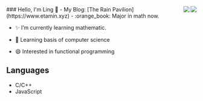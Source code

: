 <!--
**shaijing/shaijing** is a ✨ _special_ ✨ repository because its `README.md` (this file) appears on your GitHub profile.
Here are some ideas to get you started:
- 🔭 I’m currently working on ...
- 🌱 I’m currently learning ...
- 👯 I’m looking to collaborate on ...
- 🤔 I’m looking for help with ...
- 💬 Ask me about ...
- 📫 How to reach me: ...
- 😄 Pronouns: ...
- ⚡ Fun fact: ...
-->
<img align="right" src="https://github-readme-stats.vercel.app/api?username=shaijing&show_icons=true&count_private=true&hide_title=true&theme=tokyonight" />
<img align="right" src="https://aster-readme.vercel.app/api/top-langs/?username=shaijing" />
### Hello, I'm Ling 👋
- My Blog: [The Rain Pavilion](https://www.etamin.xyz)
- :orange_book: Major in math now.

- ✨ I’m currently learning mathematic.

- 🌱 Learning basis of computer science

- 😄 Interested in functional programming

## Languages
- C/C++
- JavaScript
